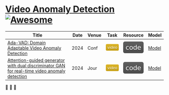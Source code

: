 
# [Video Anomaly Detection](https://github.com/vt-le/Video-Anomaly-Detection) [![Awesome](https://cdn.rawgit.com/sindresorhus/awesome/d7305f38d29fed78fa85652e3a63e154dd8e8829/media/badge.svg)](https://github.com/sindresorhus/awesome)

| Title | Date | Venue | Task | Resource | Model |
| --- | --- | --- | --- | --- | --- |
| [Ada-VAD: Domain Adaptable Video Anomaly Detection](https://epubs.siam.org/doi/10.1137/1.9781611978032.73) | 2024 | Conf | ![](./assets/video.svg) | [![](./assets/code.svg)](https://github.com/donglgcn/ADA-VAD) | [Model](https://github.com/vt-le/VideoAnomalyDection) |
| [Attention-guided generator with dual discriminator GAN for real-time video anomaly detection](https://pku-yuangroup.github.io/Open-Sora-Plan/) | 2024 | Jour | ![](./assets/video.svg) | [![](./assets/code.svg)](https://github.com/Rituraj-ksi/A2D-GAN) | [Model](https://github.com/vt-le/VideoAnomalyDection) |

🚀 🚀 🚀
